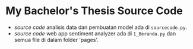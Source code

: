 # My Bachelor's Thesis Source Code


- _source code_ analisis data dan pembuatan model ada di `sourcecode.py`.
- _source code_ web app sentiment analyzer ada di `1_Beranda.py` dan semua file di dalam folder 'pages'.
